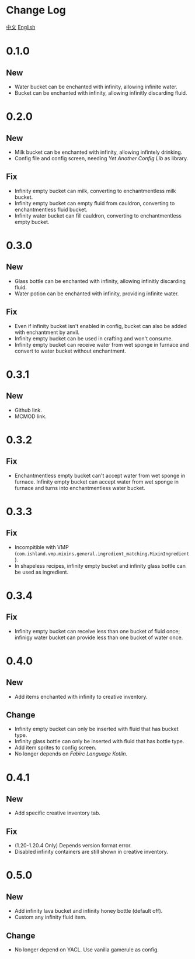 # Change Log
[中文](./CHANGELOG.md)
[English](./CHANGELOG-en.md)
# 0.1.0
## New
- Water bucket can be enchanted with infinity, allowing infinite water.
- Bucket can be enchanted with infinity, allowing infinitly discarding fluid.
# 0.2.0
## New
- Milk bucket can be enchanted with infinity, allowing infintely drinking.
- Config file and config screen, needing _Yet Another Config Lib_ as library.
## Fix
- Infinity empty bucket can milk, converting to enchantmentless milk bucket.
- Infinity empty bucket can empty fluid from cauldron, converting to enchantmentless fluid bucket.
- Infinity water bucket can fill cauldron, converting to enchantmentless empty bucket.
# 0.3.0
## New
- Glass bottle can be enchanted with infinity, allowing infinitly discarding fluid.
- Water potion can be enchanted with infinity, providing infinite water.
## Fix
- Even if infinity bucket isn't enabled in config, bucket can also be added with enchantment by anvil.
- Infinity empty bucket can be used in crafting and won't consume.
- Infinity empty bucket can receive water from wet sponge in furnace and convert to water bucket without enchantment.
# 0.3.1
## New
- Github link.
- MCMOD link.
# 0.3.2
## Fix
- Enchantmentless empty bucket can't accept water from wet sponge in furnace. Infinity empty bucket can accept water from wet sponge in furnace and turns into enchantmentless water bucket.
# 0.3.3
## Fix
- Incompitible with VMP (`com.ishland.vmp.mixins.general.ingredient_matching.MixinIngredient`).
- In shapeless recipes, infinity empty bucket and infinity glass bottle can be used as ingredient.
# 0.3.4
## Fix
- Infinity empty bucket can receive less than one bucket of fluid once; infinigy water bucket can provide less than one bucket of water once.
# 0.4.0
## New
- Add items enchanted with infinity to creative inventory.
## Change
- Infinity empty bucket can only be inserted with fluid that has bucket type.
- Infinity glass bottle can only be inserted with fluid that has bottle type.
- Add item sprites to config screen.
- No longer depends on _Fabirc Language Kotlin_.
# 0.4.1
## New
- Add specific creative inventory tab.
## Fix
- (1.20-1.20.4 Only) Depends version format error.
- Disabled infinity containers are still shown in creative inventory.
# 0.5.0
## New
- Add infinity lava bucket and infinity honey bottle (default off).
- Custom any infinity fluid item.
## Change
- No longer depend on YACL. Use vanilla gamerule as config.